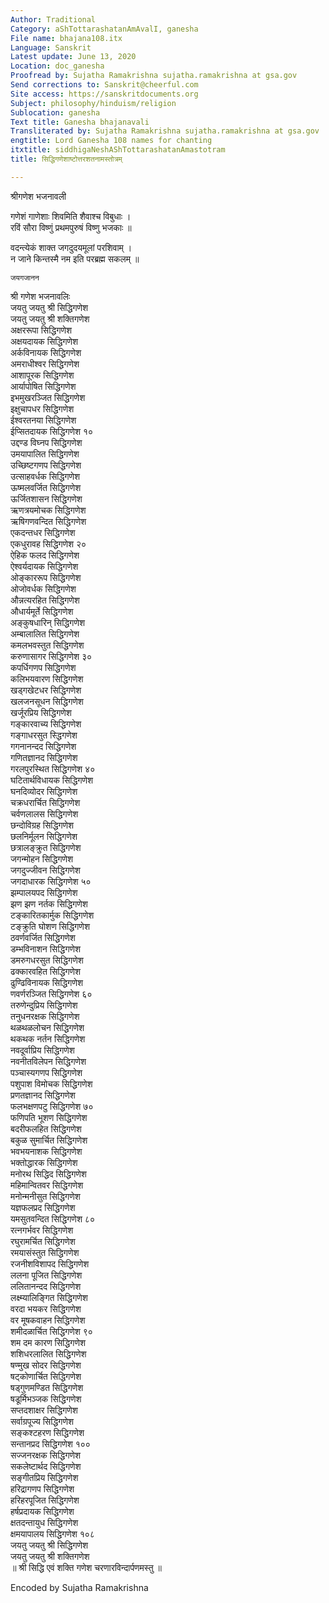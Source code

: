 ```yaml
---
Author: Traditional
Category: aShTottarashatanAmAvalI, ganesha
File name: bhajana108.itx
Language: Sanskrit
Latest update: June 13, 2020
Location: doc_ganesha
Proofread by: Sujatha Ramakrishna sujatha.ramakrishna at gsa.gov
Send corrections to: Sanskrit@cheerful.com
Site access: https://sanskritdocuments.org
Subject: philosophy/hinduism/religion
Sublocation: ganesha
Text title: Ganesha bhajanavali
Transliterated by: Sujatha Ramakrishna sujatha.ramakrishna at gsa.gov
engtitle: Lord Ganesha 108 names for chanting
itxtitle: siddhigaNeshAShTottarashatanAmastotram
title: सिद्धिगणेशाष्टोत्तरशतनामस्तोत्रम्

---
```

  
 श्रीगणेश भजनावली   
  
गणेशं गाणेशाः शिवमिति शैवाश्च विबुधाः ।  
रविं सौरा विष्णुं प्रथमपुरुषं विष्णु भजकाः ॥  
  
वदन्त्येकं शाक्त जगदुदयमूलां परशिवाम् ।  
न जाने किन्तस्मै नम इति परब्रह्म सकलम् ॥  
  
    जयगजानन  
श्री गणेश भजनावलिः  
जयतु जयतु श्री सिद्धिगणेश  
जयतु जयतु श्री शक्तिगणेश  
अक्षररूपा सिद्धिगणेश  
अक्षयदायक सिद्धिगणेश  
अर्कविनायक सिद्धिगणेश  
अमराधीश्वर सिद्धिगणेश  
आशापूरक सिद्धिगणेश  
आर्यापोषित सिद्धिगणेश  
इभमुखरञ्जित सिद्धिगणेश  
इक्षुचापधर सिद्धिगणेश  
ईश्वरतनया सिद्धिगणेश  
ईप्सितदायक सिद्धिगणेश १०  
उद्दण्ड विघ्नप सिद्धिगणेश  
उमयापालित सिद्धिगणेश  
उच्छिष्टगणप सिद्धिगणेश  
उत्साहवर्धक सिद्धिगणेश  
ऊष्मलवर्जित सिद्धिगणेश  
ऊर्जितशासन सिद्धिगणेश  
ऋणत्रयमोचक सिद्धिगणेश  
ऋषिगणवन्दित सिद्धिगणेश  
एकदन्तधर सिद्धिगणेश  
एकधुरावह सिद्धिगणेश २०  
ऐहिक फलद सिद्धिगणेश  
ऐश्वर्यदायक सिद्धिगणेश  
ओङ्काररूप सिद्धिगणेश  
ओजोवर्धक सिद्धिगणेश  
औन्नत्यरहित सिद्धिगणेश  
औधार्यमूर्ते सिद्धिगणेश  
अङ्कुषधारिन् सिद्धिगणेश  
अम्बालालित सिद्धिगणेश  
कमलभवस्तुत सिद्धिगणेश  
करुणासागर सिद्धिगणेश ३०  
कपर्धिगणप सिद्धिगणेश  
कलिभयवारण सिद्धिगणेश  
खड्गखेटधर सिद्धिगणेश  
खलजनसूधन सिद्धिगणेश  
खर्जूरप्रिय सिद्धिगणेश  
गङ्कारवाच्य सिद्धिगणेश  
गङ्गाधरसुत स्द्धिगणेश  
गगनानन्दद सिद्धिगणेश  
गणितज्ञानद सिद्धिगणेश  
गरलपुरस्थित सिद्धिगणेश ४०  
घटितार्थविधायक सिद्धिगणेश  
घनदिव्योदर सिद्धिगणेश  
चक्रधरार्चित सिद्धिगणेश  
चर्वणलालस सिद्धिगणेश  
छन्दोविग्रह सिद्धिगणेश  
छलनिर्मूलन सिद्धिगणेश  
छत्रालङ्क्रुत सिद्धिगणेश  
जगन्मोहन सिद्धिगणेश  
जगदुज्जीवन सिद्धिगणेश  
जगदाधारक सिद्धिगणेश ५०  
झम्पालयपद सिद्धिगणेश  
झण झण नर्तक सिद्धिगणेश  
टङ्कारितकार्मुक सिद्धिगणेश  
टङ्क्रुति घोशण सिद्धिगणेश  
ठवर्णवर्जित सिद्धिगणेश  
डम्भविनाशन सिद्धिगणेश  
डमरुगधरसुत सिद्धिगणेश  
ढक्कारवहित सिद्धिगणेश  
ढुण्ढिविनायक सिद्धिगणेश  
णवर्णरञ्जित सिद्धिगणेश ६०  
तरुणेन्दुप्रिय सिद्धिगणेश  
तनुधनरक्षक सिद्धिगणेश  
थळथळलोचन सिद्धिगणेश  
थकथक नर्तन सिद्धिगणेश  
नवदूर्वाप्रिय सिद्धिगणेश  
नवनीतविलेपन सिद्धिगणेश  
पञ्चास्यगणप सिद्धिगणेश  
पशुपाश विमोचक सिद्धिगणेश  
प्रणतज्ञानद सिद्धिगणेश  
फलभक्षणपटु सिद्धिगणेश ७०  
फणिपति भूशण सिद्धिगणेश  
बदरीफलहित सिद्धिगणेश  
बकुळ सुमार्चित सिद्धिगणेश  
भवभयनाशक सिद्धिगणेश  
भक्तोद्धारक सिद्धिगणेश  
मनोरथ सिद्धिद सिद्धिगणेश  
महिमान्वितवर सिद्धिगणेश  
मनोन्मनीसुत सिद्धिगणेश  
यज्ञफलप्रद सिद्धिगणेश  
यमसुतवन्दित सिद्धिगणेश ८०  
रत्नगर्भवर सिद्धिगणेश  
रघुरामर्चित सिद्धिगणेश  
रमयासंस्तुत सिद्धिगणेश  
रजनीशविशापद सिद्धिगणेश  
ललना पूजित सिद्धिगणेश  
ललितानन्दद सिद्धिगणेश  
लक्ष्म्यालिङ्गित सिद्धिगणेश  
वरदा भयकर सिद्धिगणेश  
वर मूषकवाहन सिद्धिगणेश  
शमीदळार्चित सिद्धिगणेश ९०  
शम दम कारण सिद्धिगणेश  
शशिधरलालित सिद्धिगणेश  
षण्मुख सोदर सिद्धिगणेश  
षट्कोणार्चित सिद्धिगणेश  
षड्गुणमण्डित सिद्धिगणेश  
षडूर्मिभञ्जक सिद्धिगणेश  
सप्तदशाक्षर सिद्धिगणेश  
सर्वाग्रपूज्य सिद्धिगणेश  
सङ्कश्टहरण सिद्धिगणेश  
सन्तानप्रद सिद्धिगणेश १००  
सज्जनरक्षक सिद्धिगणेश  
सकलेष्टार्थद सिद्धिगणेश  
सङ्गीतप्रिय सिद्धिगणेश  
हरिद्रागणप सिद्धिगणेश  
हरिहरपूजित सिद्धिगणेश  
हर्षप्रदायक सिद्धिगणेश  
क्षतदन्तायुध सिद्धिगणेश  
क्षमयापालय सिद्धिगणेश १०८  
जयतु जयतु श्री सिद्धिगणेश  
जयतु जयतु श्री शक्तिगणेश  
॥ श्री सिद्धि एवं शक्ति गणेश चरणारविन्दार्पणमस्तु ॥  
  
  
  
  
  
Encoded by Sujatha Ramakrishna   
  

